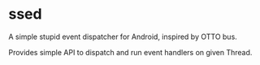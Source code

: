 # ssed

A simple stupid event dispatcher for Android, inspired by OTTO bus.

Provides simple API to dispatch and run event handlers on given Thread.
